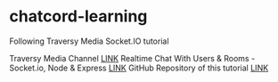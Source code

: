 # chatcord-learning
 Following Traversy Media Socket.IO tutorial

Traversy Media Channel [LINK](https://www.youtube.com/channel/UC29ju8bIPH5as8OGnQzwJyA)
Realtime Chat With Users & Rooms - Socket.io, Node & Express [LINK](https://www.youtube.com/watch?v=jD7FnbI76Hg)
GitHub Repository of this tutorial [LINK](https://github.com/bradtraversy/chatcord)